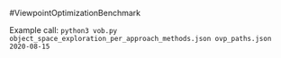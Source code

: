 #ViewpointOptimizationBenchmark

Example call:
`python3 vob.py object_space_exploration_per_approach_methods.json ovp_paths.json 2020-08-15`
